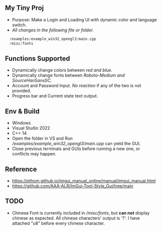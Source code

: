 ## My Tiny Proj
- Purpose: Make a Login and Loading UI with dynamic color and language switch.
- _All changes in the following file or folder._
```cpp
  /examples/example_win32_opengl3/main.cpp
  /misc/fonts
```

## Functions Supported
- Dynamically change colors between _red and blue_.
- Dynamically change fonts between _Roboto-Medium and SourceHanSansSC_.
- Account and Password Input. _No reaction_ if any of the two is not provided.
- Progress bar and Current state text output.

## Env & Build
- Windows 
- Visual Studio 2022
- C++ 14
- Open the folder in VS and Run _/examples/example_win32_opengl3/main.cpp_ can yield the GUI.
- Close previous terminals and GUIs before running a new one, or conflicts may happen. 

## Reference
- <https://pthom.github.io/imgui_manual_online/manual/imgui_manual.html>
- https://github.com/AAA-ALR/ImGui-Tool-Style_Gui/tree/main

## TODO
- Chinese Font is currently included in _/misc/fonts_, but **can not** display chinese as expected. All chinese characters' output is '?'. I have attached "u8" before every chinese character.